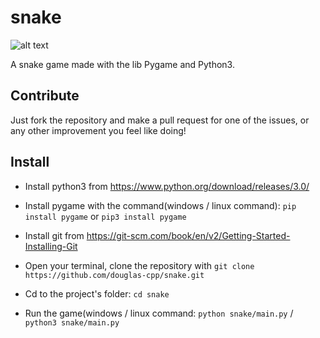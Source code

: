 # snake
![alt text](https://github.com/douglas-cpp/snake/blob/master/snake.png)

A snake game made with the lib Pygame and Python3.

## Contribute
Just fork the repository and make a pull request for one of the issues, or any other improvement you feel like doing!

## Install
- Install python3 from https://www.python.org/download/releases/3.0/

- Install pygame with the command(windows / linux command): `pip install pygame` or `pip3 install pygame`

- Install git from https://git-scm.com/book/en/v2/Getting-Started-Installing-Git

- Open your terminal, clone the repository with `git clone https://github.com/douglas-cpp/snake.git`

- Cd to the project's folder: `cd snake`

- Run the game(windows / linux command: `python snake/main.py` / `python3 snake/main.py`
